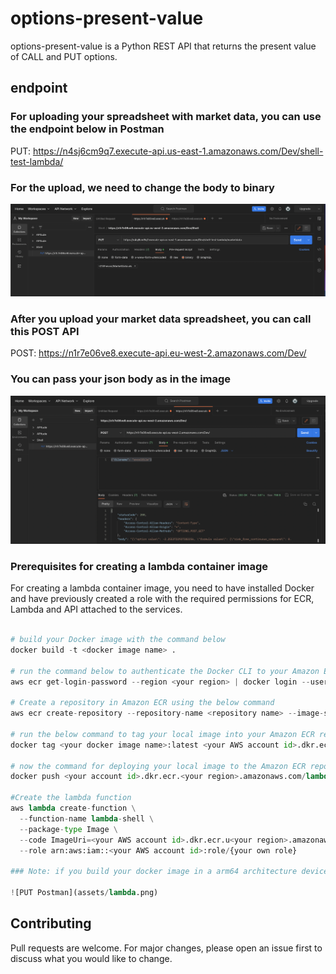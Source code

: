 # options-present-value

options-present-value is a Python REST API that returns the present value of CALL and PUT options.

## endpoint 

### For uploading your spreadsheet with market data, you can use the endpoint below in Postman
PUT: https://n4sj6cm9q7.execute-api.us-east-1.amazonaws.com/Dev/shell-test-lambda/<your file name>

### For the upload, we need to change the body to binary
![PUT Postman](assets/put.png)

### After you upload your market data spreadsheet, you can call this POST API 
POST: https://n1r7e06ve8.execute-api.eu-west-2.amazonaws.com/Dev/

### You can pass your json body as in the image
![POST Postman](assets/post.png)

### Prerequisites for creating a lambda container image
For creating a lambda container image, you need to have installed Docker and have previously created a role with the required permissions for ECR, Lambda and API attached to the services. 

```python

# build your Docker image with the command below
docker build -t <docker image name> .   

# run the command below to authenticate the Docker CLI to your Amazon ECR registry
aws ecr get-login-password --region <your region> | docker login --username AWS --password-stdin <your AWS account id>.dkr.ecr.<your region>.amazonaws.com

# Create a repository in Amazon ECR using the below command
aws ecr create-repository --repository-name <repository name> --image-scanning-configuration scanOnPush=true --image-tag-mutability MUTABLE

# run the below command to tag your local image into your Amazon ECR repository as the latest version.
docker tag <your docker image name>:latest <your AWS account id>.dkr.ecr.<your region>.amazonaws.com/<your ECR repository>:latest

# now the command for deploying your local image to the Amazon ECR repository.
docker push <your account id>.dkr.ecr.<your region>.amazonaws.com/lambda-shell:latest

#Create the lambda function
aws lambda create-function \
  --function-name lambda-shell \
  --package-type Image \
  --code ImageUri=<your AWS account id>.dkr.ecr.u<your region>.amazonaws.com/lambda-shell:latest \
  --role arn:aws:iam::<your AWS account id>:role/{your own role}

### Note: if you build your docker image in a arm64 architecture device, you'll need to change the architecture for your lambda in console. Go to your lambda function, hit 'Deploy new image' button, select arm64 architecture and save. Also, increase the Timeout in the Configuration panel.

![PUT Postman](assets/lambda.png)

```

## Contributing

Pull requests are welcome. For major changes, please open an issue first
to discuss what you would like to change.
